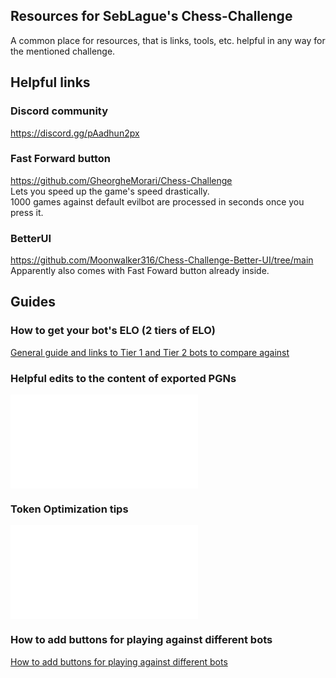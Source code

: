 ## Resources for SebLague's Chess-Challenge
A common place for resources, that is links, tools, etc. helpful in any way for the mentioned challenge.

## Helpful links
### Discord community
https://discord.gg/pAadhun2px

### Fast Forward button
https://github.com/GheorgheMorari/Chess-Challenge <br/>
Lets you speed up the game's speed drastically. <br/>
1000 games against default evilbot are processed in seconds once you press it.

### BetterUI
https://github.com/Moonwalker316/Chess-Challenge-Better-UI/tree/main <br/>
Apparently also comes with Fast Foward button already inside. <br/>

## Guides

### How to get your bot's ELO (2 tiers of ELO)
[General guide and links to Tier 1 and Tier 2 bots to compare against
](https://github.com/Tumpa-Prizrak/MyBot-Chess-Challenge/blob/main/Chess-Challenge/guides/elo.md) <br/>
### Helpful edits to the content of exported PGNs
![Guides/editPGNOutput.md](Guides/editPGNOutput.md)
### Token Optimization tips
![Guides/tokenOpt.md](Guides/tokenOpt.md)
### How to add buttons for playing against different bots
[How to add buttons for playing against different bots](https://github.com/SebLague/Chess-Challenge/discussions/239)
